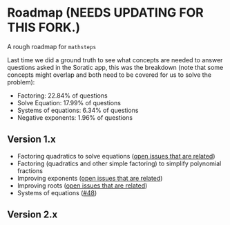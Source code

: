 # Roadmap  (NEEDS UPDATING FOR THIS FORK.)

A rough roadmap for `mathsteps`

Last time we did a ground truth to see what concepts are needed to answer
questions asked in the Soratic app, this was the breakdown (note that some
concepts might overlap and both need to be covered for us to solve the problem):

- Factoring: 22.84% of questions
- Solve Equation: 17.99% of questions
- Systems of equations: 6.34% of questions
- Negative exponents: 1.96% of questions

## Version 1.x

- Factoring quadratics to solve equations ([open issues that are
  related](https://github.com/socraticorg/mathsteps/issues?utf8=%E2%9C%93&q=is%3Aopen%20equation))
- Factoring (quadratics and other simple factoring) to simplify polynomial
  fractions
- Improving exponents ([open issues that are
  related](https://github.com/socraticorg/mathsteps/issues?q=is%3Aissue+is%3Aopen+exponents+label%3Aexponents))
- Improving roots ([open issues that are
  related](https://github.com/socraticorg/mathsteps/issues?utf8=%E2%9C%93&q=is%3Aissue%20is%3Aopen%20label%3Aroots%20))
- Systems of equations ([#48](https://github.com/socraticorg/mathsteps/issues/48))

## Version 2.x

